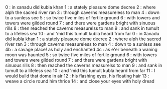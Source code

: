0 : in xanadu did kubla khan
1 : a stately pleasure dome decree
2 : where alph the sacred river ran
3 : through caverns measureless to man
4 : down to a sunless see
5 : so twice five miles of fertile ground
6 : with towers and towers were gilded round
7 : and there were gardens bright with sinuous rills
8 : then reached the caverns measurelss to man
9 : and sank in tumult to a lifeless sea
10 : and 'mid this tumult kubla heard from far
0  : in Xanadu did kubla khan
1  : a stately pleasure dome decree
2  : where alph the sacred river ran
3  : through caverns measureless to man
4  : down to a sunless see
4b : a savage place! as holy and enchanted
4c : as e'er beneath a waning moon was haunted
5  : so twice five miles of fertile ground
6  : with towers and towers were gilded round
7  : and there were gardens bright with sinuous rills
8 : then reached the caverns measurelss to man
9 : and sank in tumult to a lifeless sea
10 : and 'mid this tumult kubla heard from far
11 : I would build that dome in air
12 : his flashing eyes, his floating hair
13 : weave a circle round him thrice
14 : and close your eyes with holy dread

